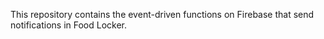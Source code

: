 This repository contains the event-driven functions on Firebase that send notifications in Food Locker.
